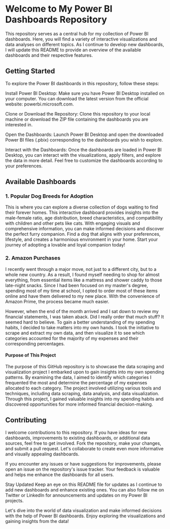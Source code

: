 # Welcome to My Power BI Dashboards Repository
This repository serves as a central hub for my collection of Power BI dashboards. Here, you will find a variety of interactive visualizations and data analyses on different topics. As I continue to develop new dashboards, I will update this README to provide an overview of the available dashboards and their respective features.

## Getting Started
To explore the Power BI dashboards in this repository, follow these steps:

Install Power BI Desktop: Make sure you have Power BI Desktop installed on your computer. You can download the latest version from the official website: powerbi.microsoft.com.

Clone or Download the Repository: Clone this repository to your local machine or download the ZIP file containing the dashboards you are interested in.

Open the Dashboards: Launch Power BI Desktop and open the downloaded Power BI files (.pbix) corresponding to the dashboards you wish to explore.

Interact with the Dashboards: Once the dashboards are loaded in Power BI Desktop, you can interact with the visualizations, apply filters, and explore the data in more detail. Feel free to customize the dashboards according to your preferences.

## Available Dashboards
### 1. Popular Dog Breeds for Adoption
This is where you can explore a diverse collection of dogs waiting to find their forever homes. This interactive dashboard provides insights into the male-female ratio, age distribution, breed characteristics, and compatibility with children and other pets like cats. With engaging visuals and comprehensive information, you can make informed decisions and discover the perfect furry companion. Find a dog that aligns with your preferences, lifestyle, and creates a harmonious environment in your home. Start your journey of adopting a lovable and loyal companion today!

### 2. Amazon Purchases  
I recently went through a major move, not just to a different city, but to a whole new country. As a result, I found myself needing to shop for almost everything, from essential items like a mattress and shower caddy to those late-night snacks. Since I had been focused on my master's degree, spending most of my time at school, I opted to order most of these items online and have them delivered to my new place. With the convenience of Amazon Prime, the process became much easier.

However, when the end of the month arrived and I sat down to review my financial statements, I was taken aback. Did I really order that much stuff? It seemed hard to believe. To gain a better understanding of my spending habits, I decided to take matters into my own hands. I took the initiative to scrape and extract my own data, and then visualize it to see which categories accounted for the majority of my expenses and their corresponding percentages.

####       Purpose of This Project
The purpose of this GitHub repository is to showcase the data scraping and visualization project I embarked upon to gain insights into my own spending patterns. By examining the data, I aimed to identify which categories I frequented the most and determine the percentage of my expenses allocated to each category. The project involved utilizing various tools and techniques, including data scraping, data analysis, and data visualization. Through this project, I gained valuable insights into my spending habits and discovered opportunities for more informed financial decision-making.

## Contributing
I welcome contributions to this repository. If you have ideas for new dashboards, improvements to existing dashboards, or additional data sources, feel free to get involved. Fork the repository, make your changes, and submit a pull request. Let's collaborate to create even more informative and visually appealing dashboards.

If you encounter any issues or have suggestions for improvements, please open an issue on the repository's issue tracker. Your feedback is valuable and helps me enhance the dashboards for all users.

Stay Updated
Keep an eye on this README file for updates as I continue to add new dashboards and enhance existing ones. You can also follow me on Twitter or LinkedIn for announcements and updates on my Power BI projects.

Let's dive into the world of data visualization and make informed decisions with the help of Power BI dashboards. Enjoy exploring the visualizations and gaining insights from the data!

